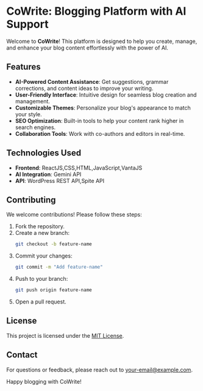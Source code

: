 # CoWrite: Blogging Platform with AI Support

Welcome to **CoWrite**! This platform is designed to help you create, manage, and enhance your blog content effortlessly with the power of AI.

## Features

- **AI-Powered Content Assistance**: Get suggestions, grammar corrections, and content ideas to improve your writing.
- **User-Friendly Interface**: Intuitive design for seamless blog creation and management.
- **Customizable Themes**: Personalize your blog's appearance to match your style.
- **SEO Optimization**: Built-in tools to help your content rank higher in search engines.
- **Collaboration Tools**: Work with co-authors and editors in real-time.

## Technologies Used

- **Frontend**: ReactJS,CSS,HTML,JavaScript,VantaJS
- **AI Integration**: Gemini API
- **API**: WordPress REST API,Spite API

## Contributing

We welcome contributions! Please follow these steps:

1. Fork the repository.
2. Create a new branch:
    ```bash
    git checkout -b feature-name
    ```
3. Commit your changes:
    ```bash
    git commit -m "Add feature-name"
    ```
4. Push to your branch:
    ```bash
    git push origin feature-name
    ```
5. Open a pull request.

## License

This project is licensed under the [MIT License](LICENSE).

## Contact

For questions or feedback, please reach out to [your-email@example.com](mailto:your-email@example.com).

Happy blogging with CoWrite!